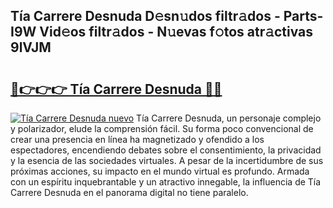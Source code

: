 ## Tía Carrere Desnuda D𝚎sn𝚞dos filtr𝚊dos - Parts-I9W Vid𝚎os filtr𝚊dos - N𝚞evas f𝚘tos atr𝚊ctivas 9lVJM

# <h2><a href="http://mb7jpic.tromn.icu/?c=T%c3%ada+Carrere+Desnuda">🔗👉👉👉 Tía Carrere Desnuda 🔗🔗</a></h2>

[![Tía Carrere Desnuda nuevo](https://i.imgur.com/pEAQMta.gif)](http://mb7jpic.tromn.icu/?c=T%c3%ada+Carrere+Desnuda)
Tía Carrere Desnuda, un personaje complejo y polarizador, elude la comprensión fácil. Su forma poco convencional de crear una presencia en línea ha magnetizado y ofendido a los espectadores, encendiendo debates sobre el consentimiento, la privacidad y la esencia de las sociedades virtuales. A pesar de la incertidumbre de sus próximas acciones, su impacto en el mundo virtual es profundo. Armada con un espíritu inquebrantable y un atractivo innegable, la influencia de Tía Carrere Desnuda en el panorama digital no tiene paralelo.
